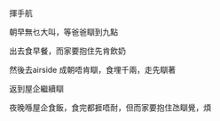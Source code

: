 揮手航

朝早無乜大叫，等爸爸瞓到九點

出去食早餐，而家要抱住先肯飲奶

然後去airside 成朝唔肯瞓，食埋千兩，走先瞓著

返到屋企繼續瞓

夜晚喺屋企食飯，食完都捱唔耐，但而家要抱住氹瞓覺，煩
